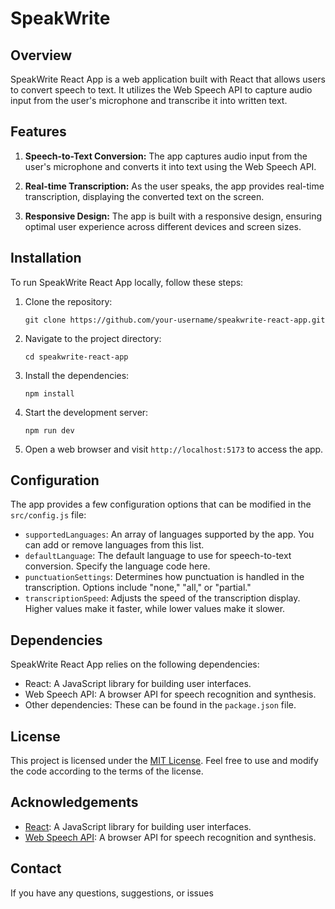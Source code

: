 # SpeakWrite

## Overview
SpeakWrite React App is a web application built with React that allows users to convert speech to text. It utilizes the Web Speech API to capture audio input from the user's microphone and transcribe it into written text. 

## Features
1. **Speech-to-Text Conversion:** The app captures audio input from the user's microphone and converts it into text using the Web Speech API.

2. **Real-time Transcription:** As the user speaks, the app provides real-time transcription, displaying the converted text on the screen.

3. **Responsive Design:** The app is built with a responsive design, ensuring optimal user experience across different devices and screen sizes.

## Installation
To run SpeakWrite React App locally, follow these steps:

1. Clone the repository:
   ```
   git clone https://github.com/your-username/speakwrite-react-app.git
   ```

2. Navigate to the project directory:
   ```
   cd speakwrite-react-app
   ```

3. Install the dependencies:
   ```
   npm install
   ```

4. Start the development server:
   ```
   npm run dev
   ```

5. Open a web browser and visit `http://localhost:5173` to access the app.

## Configuration
The app provides a few configuration options that can be modified in the `src/config.js` file:

- `supportedLanguages`: An array of languages supported by the app. You can add or remove languages from this list.
- `defaultLanguage`: The default language to use for speech-to-text conversion. Specify the language code here.
- `punctuationSettings`: Determines how punctuation is handled in the transcription. Options include "none," "all," or "partial."
- `transcriptionSpeed`: Adjusts the speed of the transcription display. Higher values make it faster, while lower values make it slower.

## Dependencies
SpeakWrite React App relies on the following dependencies:

- React: A JavaScript library for building user interfaces.
- Web Speech API: A browser API for speech recognition and synthesis.
- Other dependencies: These can be found in the `package.json` file.

## License
This project is licensed under the [MIT License](https://opensource.org/licenses/MIT). Feel free to use and modify the code according to the terms of the license.

## Acknowledgements
- [React](https://reactjs.org): A JavaScript library for building user interfaces.
- [Web Speech API](https://developer.mozilla.org/en-US/docs/Web/API/Web_Speech_API): A browser API for speech recognition and synthesis.

## Contact
If you have any questions, suggestions, or issues
